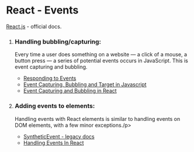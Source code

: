 # React - Events

[React.js](https://react.dev/) - official docs.

1. ### Handling bubbling/capturing:

   <p>‍Every time a user does something on a website — a click of a mouse, a button press — a series of potential events occurs in JavaScript. This is event capturing and bubbling.</p>

   - [Responding to Events](https://react.dev/learn/responding-to-events)
   - [Event Capturing, Bubbling and Target in Javascript](https://medium.com/gammastack/event-capturing-bubbling-and-target-in-javascript-52c1453df82e)
   - [Event Capturing and Bubbling in React](https://dev.to/eladtzemach/event-capturing-and-bubbling-in-react-2ffg)

2. ### Adding events to elements:

   <p>‍Handling events with React elements is similar to handling events on DOM elements, with a few minor exceptions./p>

   - [SyntheticEvent - legacy docs](https://legacy.reactjs.org/docs/events.html#clipboard-events)
   - [Handling Events In React](https://medium.com/@hyungmok.kim92/handling-events-in-react-5e5941866368)

